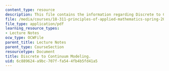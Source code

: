 ```yaml
---
content_type: resource
description: This file contains the information regarding Discrete to Continuum Modeling.
file: /media/courses/18-311-principles-of-applied-mathematics-spring-2014/6c889624a9bc707ffa544fb4b5fd41a5_MIT18_311S14_DiscreteTo.pdf
file_type: application/pdf
learning_resource_types:
- Lecture Notes
ocw_type: OCWFile
parent_title: Lecture Notes
parent_type: CourseSection
resourcetype: Document
title: Discrete to Continuum Modeling.
uid: 6c889624-a9bc-707f-fa54-4fb4b5fd41a5
---
```

